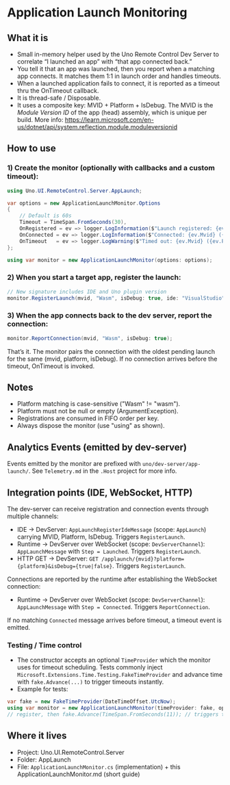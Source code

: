 ﻿# Application Launch Monitoring

## What it is
- Small in-memory helper used by the Uno Remote Control Dev Server to correlate “I launched an app” with “that app connected back.”
- You tell it that an app was launched, then you report when a matching app connects. It matches them 1:1 in launch order and handles timeouts.
- When a launched application fails to connect, it is reported as a timeout thru the OnTimeout callback.
- It is thread-safe / Disposable.
- It uses a composite key: MVID + Platform + IsDebug. The MVID is the _Module Version ID_ of the app (head) assembly, which is unique per build. More info: https://learn.microsoft.com/en-us/dotnet/api/system.reflection.module.moduleversionid

## How to use
### 1) Create the monitor (optionally with callbacks and a custom timeout):

```csharp
using Uno.UI.RemoteControl.Server.AppLaunch;

var options = new ApplicationLaunchMonitor.Options
{
    // Default is 60s
    Timeout = TimeSpan.FromSeconds(30),
    OnRegistered = ev => logger.LogInformation($"Launch registered: {ev.Mvid} ({ev.Platform})"),
    OnConnected = ev => logger.LogInformation($"Connected: {ev.Mvid} ({ev.Platform})"),
    OnTimeout   = ev => logger.LogWarning($"Timed out: {ev.Mvid} ({ev.Platform})")
};

using var monitor = new ApplicationLaunchMonitor(options: options);
```

### 2) When you start a target app, register the launch:
```csharp
// New signature includes IDE and Uno plugin version
monitor.RegisterLaunch(mvid, "Wasm", isDebug: true, ide: "VisualStudio", plugin: "uno-vs-extension-1.2.3");
```

### 3) When the app connects back to the dev server, report the connection:
```csharp
monitor.ReportConnection(mvid, "Wasm", isDebug: true);
```

That’s it. The monitor pairs the connection with the oldest pending launch for the same (mvid, platform, isDebug). If no connection arrives before the timeout, OnTimeout is invoked.

## Notes
- Platform matching is case-sensitive ("Wasm" != "wasm").
- Platform must not be null or empty (ArgumentException).
- Registrations are consumed in FIFO order per key.
- Always dispose the monitor (use "using" as shown).

## Analytics Events (emitted by dev-server)
Events emitted by the monitor are prefixed with `uno/dev-server/app-launch/`. See `Telemetry.md` in the `.Host` project for more info.

## Integration points (IDE, WebSocket, HTTP)
The dev-server can receive registration and connection events through multiple channels:

- IDE → DevServer: `AppLaunchRegisterIdeMessage` (scope: `AppLaunch`) carrying MVID, Platform, IsDebug. Triggers `RegisterLaunch`.
- Runtime → DevServer over WebSocket (scope: `DevServerChannel`): `AppLaunchMessage` with `Step = Launched`. Triggers `RegisterLaunch`.
- HTTP GET → DevServer: `GET /applaunch/{mvid}?platform={platform}&isDebug={true|false}`. Triggers `RegisterLaunch`.

Connections are reported by the runtime after establishing the WebSocket connection:

- Runtime → DevServer over WebSocket (scope: `DevServerChannel`): `AppLaunchMessage` with `Step = Connected`. Triggers `ReportConnection`.

If no matching `Connected` message arrives before timeout, a timeout event is emitted.

### Testing / Time control

- The constructor accepts an optional `TimeProvider` which the monitor uses for timeout scheduling. Tests commonly inject `Microsoft.Extensions.Time.Testing.FakeTimeProvider` and advance time with `fake.Advance(...)` to trigger timeouts instantly.
- Example for tests:

```csharp
var fake = new FakeTimeProvider(DateTimeOffset.UtcNow);
using var monitor = new ApplicationLaunchMonitor(timeProvider: fake, options: options);
// register, then fake.Advance(TimeSpan.FromSeconds(11)); // triggers timeout callbacks
```

## Where it lives
- Project: Uno.UI.RemoteControl.Server
- Folder: AppLaunch
- File: `ApplicationLaunchMonitor.cs` (implementation) + this ApplicationLaunchMonitor.md (short guide)
